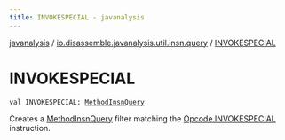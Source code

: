 ```yaml
---
title: INVOKESPECIAL - javanalysis
---
```


[javanalysis](../index.html) / [io.disassemble.javanalysis.util.insn.query](index.html) / [INVOKESPECIAL](./-i-n-v-o-k-e-s-p-e-c-i-a-l.html)

# INVOKESPECIAL

`val INVOKESPECIAL: `[`MethodInsnQuery`](-method-insn-query/index.html)

Creates a [MethodInsnQuery](-method-insn-query/index.html) filter matching the [Opcode.INVOKESPECIAL](#) instruction.

